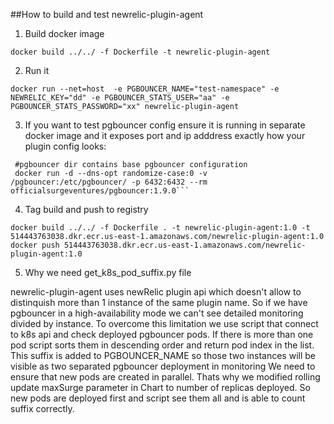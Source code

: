 ##How to build and test newrelic-plugin-agent

1. Build docker image
```
docker build ../../ -f Dockerfile -t newrelic-plugin-agent
```
2. Run it 
```
docker run --net=host  -e PGBOUNCER_NAME="test-namespace" -e NEWRELIC_KEY="dd" -e PGBOUNCER_STATS_USER="aa" -e PGBOUNCER_STATS_PASSWORD="xx" newrelic-plugin-agent
```
3. If you want to test pgbouncer config ensure it is running in separate docker image and it exposes port and ip adddress exactly how your plugin config looks:
```
 #pgbouncer dir contains base pgbouncer configuration
 docker run -d --dns-opt randomize-case:0 -v  /pgbouncer:/etc/pgbouncer/ -p 6432:6432 --rm   officialsurgeventures/pgbouncer:1.9.0```
```
4. Tag build and push to registry
```
docker build ../../ -f Dockerfile . -t newrelic-plugin-agent:1.0 -t 514443763038.dkr.ecr.us-east-1.amazonaws.com/newrelic-plugin-agent:1.0 
docker push 514443763038.dkr.ecr.us-east-1.amazonaws.com/newrelic-plugin-agent:1.0
```

5. Why we need get_k8s_pod_suffix.py file

newrelic-plugin-agent uses newRelic plugin api which doesn't allow to distinquish more than 1 instance of the same plugin name.
So if we have pgbouncer in a high-availability mode we can't see detailed monitoring divided by instance.
To overcome this limitation we use script that connect to k8s api and check deployed pgbouncer pods. 
If there is more than one pod script sorts them in descending order and return pod index in the list. 
This suffix is added to PGBOUNCER_NAME so those two instances will be visible as two separated pgbouncer deployment in monitoring
We need to ensure that new pods are created in parallel. Thats why we modified rolling update maxSurge parameter in Chart to number of replicas deployed. 
So new pods are deployed first and script see them all and is able to count suffix correctly.
